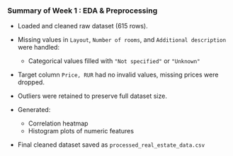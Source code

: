 ### Summary of Week 1 : EDA & Preprocessing 

- Loaded and cleaned raw dataset (615 rows).

- Missing values in `Layout`, `Number of rooms`, and `Additional description` were handled:
  - Categorical values filled with `"Not specified"` or `"Unknown"`

- Target column `Price, RUR` had no invalid values, missing prices were dropped.
- Outliers were retained to preserve full dataset size.
- Generated:
  - Correlation heatmap
  - Histogram plots of numeric features
- Final cleaned dataset saved as `processed_real_estate_data.csv`